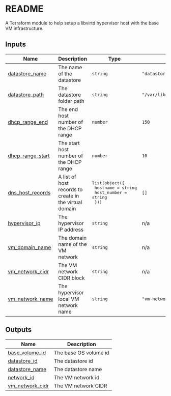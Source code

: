 # README
A Terraform module to help setup a libvirtd hypervisor host with the base VM infrastructure.
<!-- BEGIN_TF_DOCS -->
## Inputs

| Name | Description | Type | Default | Required |
|------|-------------|------|---------|:--------:|
| <a name="input_datastore_name"></a> [datastore\_name](#input\_datastore\_name) | The name of the datastore | `string` | `"datastore"` | no |
| <a name="input_datastore_path"></a> [datastore\_path](#input\_datastore\_path) | The datastore folder path | `string` | `"/var/lib/libvirt/machines"` | no |
| <a name="input_dhcp_range_end"></a> [dhcp\_range\_end](#input\_dhcp\_range\_end) | The end host number of the DHCP range | `number` | `150` | no |
| <a name="input_dhcp_range_start"></a> [dhcp\_range\_start](#input\_dhcp\_range\_start) | The start host number of the DHCP range | `number` | `10` | no |
| <a name="input_dns_host_records"></a> [dns\_host\_records](#input\_dns\_host\_records) | A list of host records to create in the virtual domain | <pre>list(object({<br>    hostname    = string<br>    host_number = string<br>  }))</pre> | `[]` | no |
| <a name="input_hypervisor_ip"></a> [hypervisor\_ip](#input\_hypervisor\_ip) | The hypervisor IP address | `string` | n/a | yes |
| <a name="input_vm_domain_name"></a> [vm\_domain\_name](#input\_vm\_domain\_name) | The domain name of the VM network | `string` | n/a | yes |
| <a name="input_vm_network_cidr"></a> [vm\_network\_cidr](#input\_vm\_network\_cidr) | The VM network CIDR block | `string` | n/a | yes |
| <a name="input_vm_network_name"></a> [vm\_network\_name](#input\_vm\_network\_name) | The hypervisor local VM network name | `string` | `"vm-network"` | no |

## Outputs

| Name | Description |
|------|-------------|
| <a name="output_base_volume_id"></a> [base\_volume\_id](#output\_base\_volume\_id) | The base OS volume id |
| <a name="output_datastore_id"></a> [datastore\_id](#output\_datastore\_id) | The datastore id |
| <a name="output_datastore_name"></a> [datastore\_name](#output\_datastore\_name) | The datastore name |
| <a name="output_network_id"></a> [network\_id](#output\_network\_id) | The VM network id |
| <a name="output_vm_network_cidr"></a> [vm\_network\_cidr](#output\_vm\_network\_cidr) | The VM network CIDR |
<!-- END_TF_DOCS -->